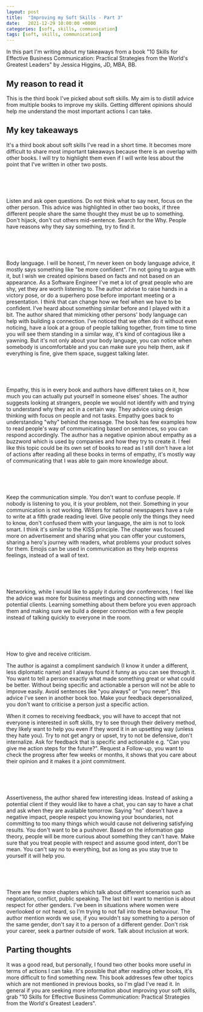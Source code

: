 ```yaml
---
layout: post
title:  "Improving my Soft Skills - Part 3"
date:   2021-12-29 10:00:00 +0000
categories: [soft, skills, communication]
tags: [soft, skills, communication]
---
```


In this part I'm writing about my takeaways from a book "10 Skills for Effective Business Communication: Practical Strategies from the World's Greatest Leaders" by Jessica Higgins, JD, MBA, BB.

## My reason to read it

This is the third book I've picked about soft skills. My aim is to distill advice from multiple books to improve my skills. Getting different opinions should help me understand the most important actions I can take.

## My key takeaways

It's a third book about soft skills I've read in a short time. It becomes more difficult to share most important takeaways because there is an overlap with other books. I will try to highlight them even if I will write less about the point that I've written in other two posts.

<br><br><br>

Listen and ask open questions. Do not think what to say next, focus on the other person. This advice was highlighted in other two books, if three different people share the same thought they must be up to something. Don't hijack, don't cut others mid-sentence. Search for the Why. People have reasons why they say something, try to find it.

<br><br><br>

Body language. I will be honest, I'm never keen on body language advice, it mostly says something like "be more confident". I'm not going to argue with it, but I wish we created opinions based on facts and not based on an appearance. As a Software Engineer I've met a lot of great people who are shy, yet they are worth listening to. The author advise to raise hands in a victory pose, or do a superhero pose before important meeting or a presentation. I think that can change how we feel when we have to be confident. I've heard about something similar before and I played with it a bit. The author shared that mimicking other persons' body language can help with building a connection. I've noticed that we often do it without even noticing, have a look at a group of people talking together, from time to time you will see them standing in a similar way, it's kind of contagious like a yawning. But it's not only about your body language, you can notice when somebody is uncomfortable and you can make sure you help them, ask if everything is fine, give them space, suggest talking later.

<br><br><br>

Empathy, this is in every book and authors have different takes on it, how much you can actually put yourself in someone elses' shoes. The author suggests looking at strangers, people we would not identify with and trying to understand why they act in a certain way. They advice using design thinking with focus on people and not tasks. Empathy goes back to understanding "why" behind the message. The book has few examples how to read people's way of communicating based on sentences, so you can respond accordingly. The author has a negative opinion about empathy as a buzzword which is used by companies and how they try to create it. I feel like this topic could be its own set of books to read as I still don't have a lot of actions after reading all these books in terms of empathy, it's mostly way of communicating that I was able to gain more knowledge about.

<br><br><br>

Keep the communication simple. You don't want to confuse people. If nobody is listening to you, it is your problem, not their. Something in your communication is not working. Writers for national newspapers have a rule to write at a fifth grade reading level. Give people only the things they need to know, don't confused them with your language, the aim is not to look smart. I think it's similar to the KISS principle. The chapter was focused more on advertisement and sharing what you can offer your customers, sharing a hero's journey with readers, what problems your product solves for them. Emojis can be used in communication as they help express feelings, instead of a wall of text.

<br><br><br>

Networking, while I would like to apply it during dev conferences, I feel like the advice was more for business meetings and connecting with new potential clients. Learning something about them before you even approach them and making sure we build a deeper connection with a few people instead of talking quickly to everyone in the room.

<br><br><br>

How to give and receive criticism.

The author is against a compliment sandwich (I know it under a different, less diplomatic name) and I always found it funny as you can see through it. You want to tell a person exactly what made something great or what could be better. Without being specific and actionable a person will not be able to improve easily. Avoid sentences like "you always" or "you never", this advice I've seen in another book too. Make your feedback depersonalized, you don't want to criticise a person just a specific action.

When it comes to receiving feedback, you will have to accept that not everyone is interested in soft skills, try to see through their delivery method, they likely want to help you even if they word it in an upsetting way (unless they hate you). Try to not get angry or upset, try to not be defensive, don't internalize. Ask for feedback that is specific and actionable e.g. "Can you give me action steps for the future?". Request a Follow-up, you want to check the progress after few weeks or months, it shows that you care about their opinion and it makes it a joint commitment.

<br><br><br>

Assertiveness, the author shared few interesting ideas. Instead of asking a potential client if they would like to have a chat, you can say to have a chat and ask when they are available tomorrow. Saying "no" doesn't have a negative impact, people respect you knowing your boundaries, not committing to too many things which would cause not delivering satisfying results. You don't want to be a pushover. Based on the information gap theory, people will be more curious about something they can't have. Make sure that you treat people with respect and assume good intent, don't be mean. You can't say no to everything, but as long as you stay true to yourself it will help you.

<br><br><br>

There are few more chapters which talk about different scenarios such as negotiation, conflict, public speaking. The last bit I want to mention is about respect for other genders. I've been in situations where women were overlooked or not heard, so I'm trying to not fall into these behaviour. The author mention words we use, if you wouldn't say something to a person of the same gender, don't say it to a person of a different gender. Don't risk your career, seek a partner outside of work. Talk about inclusion at work.

## Parting thoughts

It was a good read, but personally, I found two other books more useful in terms of actions I can take. It's possible that after reading other books, it's more difficult to find something new. This book addresses few other topics which are not mentioned in previous books, so I'm glad I've read it. In general if you are seeking more information about improving your soft skills, grab "10 Skills for Effective Business Communication: Practical Strategies from the World's Greatest Leaders".